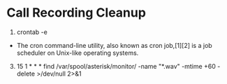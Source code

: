 # Call Recording Cleanup

1. crontab -e
  -  The cron command-line utility, also known as cron job,[1][2] is a job scheduler on Unix-like operating systems.
3. 15 1 * * * find /var/spool/asterisk/monitor/ -name "*.wav" -mtime +60 -delete >/dev/null 2>&1
